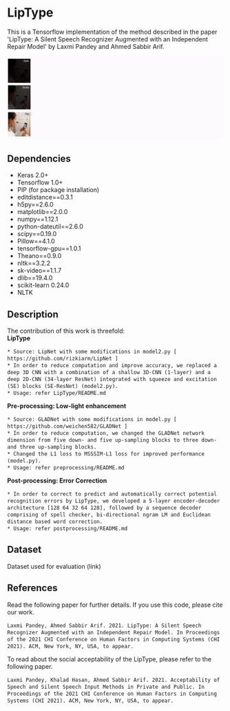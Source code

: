 # LipType

This is a Tensorflow implementation of the method described in the paper 'LipType: A Silent Speech Recognizer Augmented with an Independent Repair Model' by Laxmi Pandey and Ahmed Sabbir Arif.

![Repaired LipType](repaired_liptype.gif)


## Dependencies
* Keras 2.0+
* Tensorflow 1.0+
* PIP (for package installation)
* editdistance==0.3.1
* h5py==2.6.0
* matplotlib==2.0.0
* numpy==1.12.1
* python-dateutil==2.6.0
* scipy==0.19.0
* Pillow==4.1.0
* tensorflow-gpu==1.0.1
* Theano==0.9.0
* nltk==3.2.2
* sk-video==1.1.7
* dlib==19.4.0
* scikit-learn 0.24.0
* NLTK

## Description
The contribution of this work is threefold: <br/> 
**LipType**
```
* Source: LipNet with some modifications in model2.py [ https://github.com/rizkiarm/LipNet ]
* In order to reduce computation and improve accuracy, we replaced a deep 3D CNN with a combination of a shallow 3D-CNN (1-layer) and a deep 2D-CNN (34-layer ResNet) integrated with squeeze and excitation (SE) blocks (SE-ResNet) (model2.py).
* Usage: refer LipType/README.md
```
**Pre-processing: Low-light enhancement**
```
* Source: GLADNet with some modifications in model.py [ https://github.com/weichen582/GLADNet ]
* In order to reduce computation, we changed the GLADNet network dimension from five down- and five up-sampling blocks to three down- and three up-sampling blocks.
* Changed the L1 loss to MSSSIM-L1 loss for improved performance (model.py).
* Usage: refer preprocessing/README.md
```
**Post-processing: Error Correction**
```
* In order to correct to predict and automatically correct potential recognition errors by LipType, we developed a 5-layer encoder-decoder architecture [128 64 32 64 128], followed by a sequence decoder comprising of spell checker, bi-directional ngram LM and Euclidean distance based word correction.
* Usage: refer postprocessing/README.md
```


## Dataset
Dataset used for evaluation (link)

## References
Read the following paper for further details. If you use this code, please cite our work.
```
Laxmi Pandey, Ahmed Sabbir Arif. 2021. LipType: A Silent Speech Recognizer Augmented with an Independent Repair Model. In Proceedings of the 2021 CHI Conference on Human Factors in Computing Systems (CHI 2021). ACM, New York, NY, USA, to appear.
```
To read about the social acceptability of the LipType, please refer to the following paper.
```
Laxmi Pandey, Khalad Hasan, Ahmed Sabbir Arif. 2021. Acceptability of Speech and Silent Speech Input Methods in Private and Public. In Proceedings of the 2021 CHI Conference on Human Factors in Computing Systems (CHI 2021). ACM, New York, NY, USA, to appear.
```
